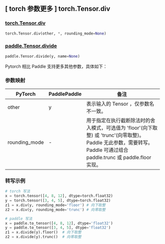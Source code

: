 ## [ torch 参数更多 ] torch.Tensor.div

### [torch.Tensor.div](https://pytorch.org/docs/stable/generated/torch.Tensor.div.html#torch.Tensor.div)

```python
torch.Tensor.div(other, *, rounding_mode=None)
```

### [paddle.Tensor.divide](https://www.paddlepaddle.org.cn/documentation/docs/zh/api/paddle/Tensor_cn.html#divide-y-name-none)

```python
paddle.Tensor.divide(y, name=None)
```

Pytorch 相比 Paddle 支持更多其他参数，具体如下：

### 参数映射

| PyTorch       | PaddlePaddle | 备注                                                                                |
| ------------- | ------------ | ----------------------------------------------------------------------------------- |
| other         | y            | 表示输入的 Tensor ，仅参数名不一致。                                                 |
| rounding_mode | -            | 用于指定在执行截断除法时的舍入模式，可选值为 'floor'(向下取整) 或 'trunc'(向零取整)。 Paddle 无此参数，需要转写。Paddle 可通过组合 paddle.trunc 或 paddle.floor 实现。 |

### 转写示例

```python
# torch 写法
x = torch.tensor([4, 8, 12], dtype=torch.float32)
y = torch.tensor([3, 4, 5], dtype=torch.float32)
z1 = x.div(y, rounding_mode='floor') # 向下取整
z2 = x.div(y, rounding_mode='trunc') # 向零取整

# paddle 写法
x = paddle.to_tensor([4, 8, 12], dtype='float32')
y = paddle.to_tensor([3, 4, 5], dtype='float32')
z1 = x.divide(y).floor()  # 向下取整
z2 = x.divide(y).trunc()  # 向零取整
```
